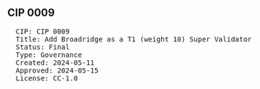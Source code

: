 ## CIP 0009

<pre>
  CIP: CIP 0009
  Title: Add Broadridge as a T1 (weight 10) Super Validator
  Status: Final
  Type: Governance
  Created: 2024-05-11
  Approved: 2024-05-15
  License: CC-1.0
</pre>


